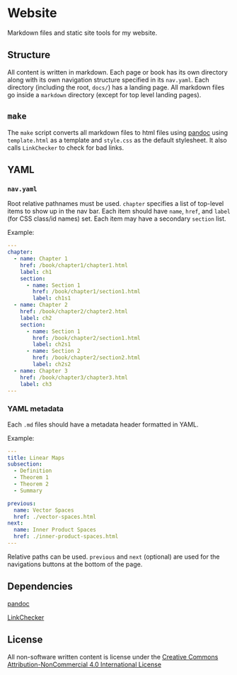 # Website

Markdown files and static site tools for my website.

## Structure

All content is written in markdown.
Each page or book has its own directory
along with its own navigation structure specified in its `nav.yaml`.
Each directory (including the root, `docs/`) has a landing page.
All markdown files go inside a `markdown` directory (except for top level landing pages).

## `make`

The `make` script converts all markdown files to html files using
[pandoc](https://pandoc.org/)
using `template.html` as a template and `style.css` as the default stylesheet.
It also calls `LinkChecker` to check for bad links.

## YAML

### `nav.yaml`

Root relative pathnames must be used.
`chapter` specifies a list of top-level items to show up in the nav bar.
Each item should have `name`, `href`, and `label` (for CSS class/id names)
set.
Each item may have a secondary `section` list.

Example:
```yaml
---
chapter:
  - name: Chapter 1
    href: /book/chapter1/chapter1.html
    label: ch1
    section:
      - name: Section 1
        href: /book/chapter1/section1.html
        label: ch1s1
  - name: Chapter 2
    href: /book/chapter2/chapter2.html
    label: ch2
    section:
      - name: Section 1
        href: /book/chapter2/section1.html
        label: ch2s1
      - name: Section 2
        href: /book/chapter2/section2.html
        label: ch2s2
  - name: Chapter 3
    href: /book/chapter3/chapter3.html
    label: ch3
---
```

### YAML metadata

Each `.md` files should have a metadata header formatted in YAML.

Example:
```yaml
---
title: Linear Maps
subsection:
  - Definition
  - Theorem 1
  - Theorem 2
  - Summary

previous:
  name: Vector Spaces
  href: ./vector-spaces.html
next:
  name: Inner Product Spaces
  href: ./inner-product-spaces.html
---
```
Relative paths can be used.
`previous` and `next` (optional)
are used for the navigations buttons at the bottom of the page.

## Dependencies

[pandoc](https://github.com/jgm/pandoc/releases)

[LinkChecker](https://linkchecker.github.io/linkchecker/install.html)

## License

All non-software written content is license under the
[Creative Commons Attribution-NonCommercial 4.0 International License](https://creativecommons.org/licenses/by-nc/4.0/)
